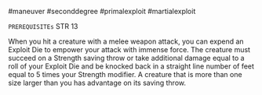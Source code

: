 #maneuver #seconddegree #primalexploit #martialexploit 

`PREREQUISITEs`
STR 13

When you hit a creature with a melee weapon attack, you can expend an Exploit Die to empower your attack with immense force. The creature must succeed on a Strength saving throw or take additional damage equal to a roll of your Exploit Die and be knocked back in a straight line number of feet equal to 5 times your Strength modifier. A creature that is more than one size larger than you has advantage on its saving throw.